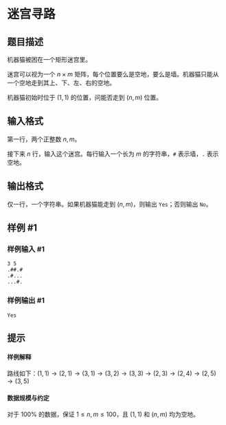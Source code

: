 # 迷宫寻路

## 题目描述

机器猫被困在一个矩形迷宫里。

迷宫可以视为一个 $n\times m$ 矩阵，每个位置要么是空地，要么是墙。机器猫只能从一个空地走到其上、下、左、右的空地。

机器猫初始时位于 $(1, 1)$ 的位置，问能否走到 $(n, m)$ 位置。


## 输入格式

第一行，两个正整数 $n,m$。  

接下来 $n$ 行，输入这个迷宫。每行输入一个长为 $m$ 的字符串，`#` 表示墙，`.` 表示空地。

## 输出格式

仅一行，一个字符串。如果机器猫能走到 $(n, m)$，则输出 `Yes`；否则输出 `No`。

## 样例 #1

### 样例输入 #1
```
3 5
.##.#
.#...
...#.
```

### 样例输出 #1

```
Yes
```

## 提示

#### 样例解释

路线如下：$(1,1)\to (2,1) \to (3,1) \to (3,2)\to (3,3) \to (2, 3) \to (2, 4) \to (2, 5) \to (3, 5)$

#### 数据规模与约定 

对于 $100\%$ 的数据，保证 $1 \leq n, m \leq 100$，且 $(1,1)$ 和 $(n, m)$ 均为空地。

